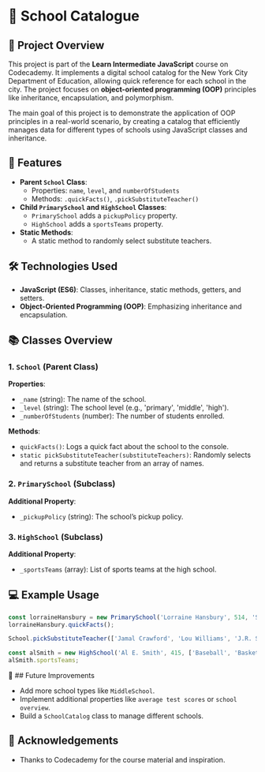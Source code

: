 # 🏫 School Catalogue

## 📖 Project Overview

This project is part of the **Learn Intermediate JavaScript** course on Codecademy. It implements a digital school catalog for the New York City Department of Education, allowing quick reference for each school in the city. The project focuses on **object-oriented programming (OOP)** principles like inheritance, encapsulation, and polymorphism.

The main goal of this project is to demonstrate the application of OOP principles in a real-world scenario, by creating a catalog that efficiently manages data for different types of schools using JavaScript classes and inheritance.

## 🚀 Features

- **Parent `School` Class**: 
  - Properties: `name`, `level`, and `numberOfStudents`
  - Methods: `.quickFacts()`, `.pickSubstituteTeacher()`
- **Child `PrimarySchool` and `HighSchool` Classes**: 
  - `PrimarySchool` adds a `pickupPolicy` property.
  - `HighSchool` adds a `sportsTeams` property.
- **Static Methods**: 
  - A static method to randomly select substitute teachers.

## 🛠️ Technologies Used

- **JavaScript (ES6)**: Classes, inheritance, static methods, getters, and setters.
- **Object-Oriented Programming (OOP)**: Emphasizing inheritance and encapsulation.

## 📚 Classes Overview

### 1. `School` (Parent Class)

**Properties**:
- `_name` (string): The name of the school.
- `_level` (string): The school level (e.g., 'primary', 'middle', 'high').
- `_numberOfStudents` (number): The number of students enrolled.

**Methods**:
- `quickFacts()`: Logs a quick fact about the school to the console.
- `static pickSubstituteTeacher(substituteTeachers)`: Randomly selects and returns a substitute teacher from an array of names.

### 2. `PrimarySchool` (Subclass)

**Additional Property**:
- `_pickupPolicy` (string): The school’s pickup policy.

### 3. `HighSchool` (Subclass)

**Additional Property**:
- `_sportsTeams` (array): List of sports teams at the high school.

## 💻 Example Usage

```javascript
const lorraineHansbury = new PrimarySchool('Lorraine Hansbury', 514, 'Students must be picked up by a parent, guardian, or family member over the age of 13.');
lorraineHansbury.quickFacts();

School.pickSubstituteTeacher(['Jamal Crawford', 'Lou Williams', 'J.R. Smith', 'James Harden', 'Jason Terry', 'Manu Ginobli']);

const alSmith = new HighSchool('Al E. Smith', 415, ['Baseball', 'Basketball', 'Volleyball', 'Track and Field']);
alSmith.sportsTeams;
```

🔮 ## Future Improvements

- Add more school types like `MiddleSchool`.
- Implement additional properties like `average test scores` or `school overview`.
- Build a `SchoolCatalog` class to manage different schools.

## 🙌 Acknowledgements
- Thanks to Codecademy for the course material and inspiration.
